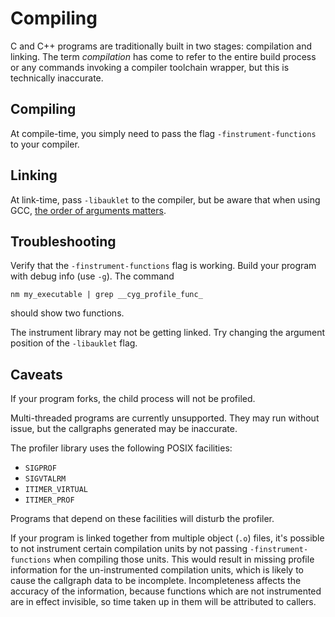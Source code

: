 # Compiling

C and C++ programs are traditionally built in two stages: compilation and
linking. The term _compilation_ has come to refer to the entire build process or
any commands invoking a compiler toolchain wrapper, but this is technically
inaccurate.

## Compiling

At compile-time, you simply need to pass the flag `-finstrument-functions` to
your compiler.

## Linking

At link-time, pass `-libauklet` to the compiler, but be aware that when using
GCC, [the order of arguments matters][1].

[1]: https://stackoverflow.com/questions/6247926/gcc-command-line-argument-pickiness

## Troubleshooting

Verify that the `-finstrument-functions` flag is working. Build your program
with debug info (use `-g`). The command

	nm my_executable | grep __cyg_profile_func_

should show two functions.

The instrument library may not be getting linked. Try changing the argument
position of the `-libauklet` flag.

## Caveats

If your program forks, the child process will not be profiled.

Multi-threaded programs are currently unsupported. They may run without issue,
but the callgraphs generated may be inaccurate.

The profiler library uses the following POSIX facilities:

- `SIGPROF`
- `SIGVTALRM`
- `ITIMER_VIRTUAL`
- `ITIMER_PROF`

Programs that depend on these facilities will disturb the profiler.

If your program is linked together from multiple object (`.o`) files, it's
possible to not instrument certain compilation units by not passing
`-finstrument-functions` when compiling those units. This would result in
missing profile information for the un-instrumented compilation units, which is
likely to cause the callgraph data to be incomplete. Incompleteness affects the
accuracy of the information, because functions which are not instrumented are in
effect invisible, so time taken up in them will be attributed to callers.
